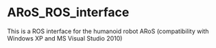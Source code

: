 # ARoS_ROS_interface
This is a ROS interface for the humanoid robot ARoS (compatibility with Windows XP and MS Visual Studio 2010)
